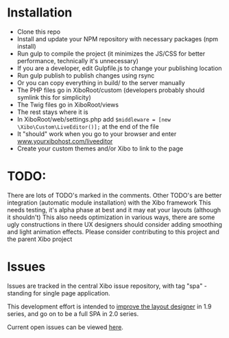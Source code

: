 # Installation 
- Clone this repo
- Install and update your NPM repository with necessary packages (npm install)
- Run gulp to compile the project (it minimizes the JS/CSS for better performance, technically it's unnecessary)
- If you are a developer, edit Gulpfile.js to change your publishing location
- Run gulp publish to publish changes using rsync
- Or you can copy everything in build/ to the server manually
- The PHP files go in XiboRoot/custom (developers probably should symlink this for simplicity)
- The Twig files go in XiboRoot/views 
- The rest stays where it is
- In XiboRoot/web/settings.php add `$middleware = [new \Xibo\Custom\LiveEditor()];` at the end of the file
- It "should" work when you go to your browser and enter www.yourxibohost.com/liveeditor
- Create your custom themes and/or Xibo to link to the page

# TODO:
There are lots of TODO's marked in the comments.
Other TODO's are better integration (automatic module installation) with the Xibo framework
This needs testing, it's alpha phase at best and it may eat your layouts (although it shouldn't)
This also needs optimization in various ways, there are some ugly constructions in there
UX designers should consider adding smoothing and light animation effects.
Please consider contributing to this project and the parent Xibo project

# Issues
Issues are tracked in the central Xibo issue repository, with tag "spa" - standing for single page application.

This development effort is intended to [improve the layout designer](https://github.com/xibosignage/xibo/issues/556) 
in 1.9 series, and go on to be a full SPA in 2.0 series.

Current open issues can be viewed [here](https://github.com/xibosignage/xibo/issues?q=is%3Aopen+is%3Aissue+label%3Aspa).